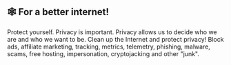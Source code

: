 ## 🕸️ For a better internet!

Protect yourself. Privacy is important. Privacy allows us to decide who we are and who we want to be. Clean up the Internet and protect privacy! Block ads, affiliate marketing, tracking, metrics, telemetry, phishing, malware, scams, free hosting, impersonation, cryptojacking and other "junk".
